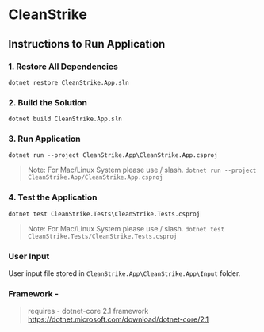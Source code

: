 # CleanStrike

## Instructions to Run Application
### 1. Restore All Dependencies 
`dotnet restore CleanStrike.App.sln`

### 2. Build the Solution
`dotnet build CleanStrike.App.sln`

### 3. Run Application
`dotnet run --project CleanStrike.App\CleanStrike.App.csproj`
> Note: For Mac/Linux System please use / slash.
`dotnet run --project CleanStrike.App/CleanStrike.App.csproj`

### 4. Test the Application
`dotnet test CleanStrike.Tests\CleanStrike.Tests.csproj`
> Note: For Mac/Linux System please use / slash.
`dotnet test CleanStrike.Tests/CleanStrike.Tests.csproj`

### User Input
User input file stored in `CleanStrike.App\CleanStrike.App\Input` folder.

### Framework - 
> requires - dotnet-core 2.1 framework
> <br>
> https://dotnet.microsoft.com/download/dotnet-core/2.1

